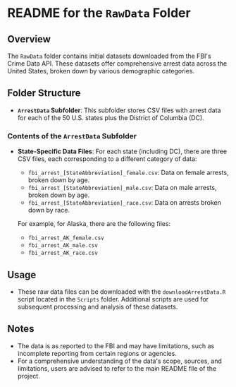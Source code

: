 # README for the `RawData` Folder

## Overview

The `RawData` folder contains initial datasets downloaded from the FBI's Crime Data API. These datasets offer comprehensive arrest data across the United States, broken down by various demographic categories.

## Folder Structure

- **`ArrestData` Subfolder**: This subfolder stores CSV files with arrest data for each of the 50 U.S. states plus the District of Columbia (DC).

### Contents of the `ArrestData` Subfolder

- **State-Specific Data Files**: For each state (including DC), there are three CSV files, each corresponding to a different category of data:
  - `fbi_arrest_[StateAbbreviation]_female.csv`: Data on female arrests, broken down by age.
  - `fbi_arrest_[StateAbbreviation]_male.csv`: Data on male arrests, broken down by age.
  - `fbi_arrest_[StateAbbreviation]_race.csv`: Data on arrests broken down by race.

  For example, for Alaska, there are the following files:
  - `fbi_arrest_AK_female.csv`
  - `fbi_arrest_AK_male.csv`
  - `fbi_arrest_AK_race.csv`

## Usage

- These raw data files can be downloaded with the `downloadArrestData.R` script located in the `Scripts` folder. Additional scripts are used for subsequent processing and analysis of these datasets.

## Notes

- The data is as reported to the FBI and may have limitations, such as incomplete reporting from certain regions or agencies.
- For a comprehensive understanding of the data's scope, sources, and limitations, users are advised to refer to the main README file of the project.
